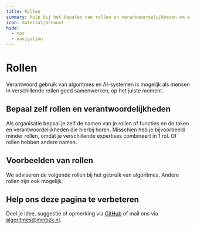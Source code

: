 ```yaml
---
title: Rollen
summary: Hulp bij het bepalen van rollen en verantwoordelijkheden om als overheid verantwoordelijk om te gaan met algoritmes en AI.
icon: material/account
hide:
  - toc
  - navigation
---
```

# Rollen
Verantwoord gebruik van algoritmes en AI-systemen is mogelijk als mensen in verschillende rollen goed samenwerken, op het juiste moment.

## Bepaal zelf rollen en verantwoordelijkheden
Als organisatie bepaal je zelf de namen van je rollen of functies en de taken en verantwoordelijkheden die hierbij horen. 
Misschien heb je bijvoorbeeld minder rollen, omdat je verschillende expertises combineert in 1 rol. Of rollen hebben andere namen.

## Voorbeelden van rollen
We adviseren de volgende rollen bij het gebruik van algoritmes. Andere rollen zijn ook mogelijk.


## Help ons deze pagina te verbeteren
Deel je idee, suggestie of opmerking via [GitHub](https://github.com/MinBZK/Algoritmekader/edit/main/docs/rollen/index.md) of mail ons via [algoritmes@minbzk.nl](mailto::algoritmes@minbzk.nl).
